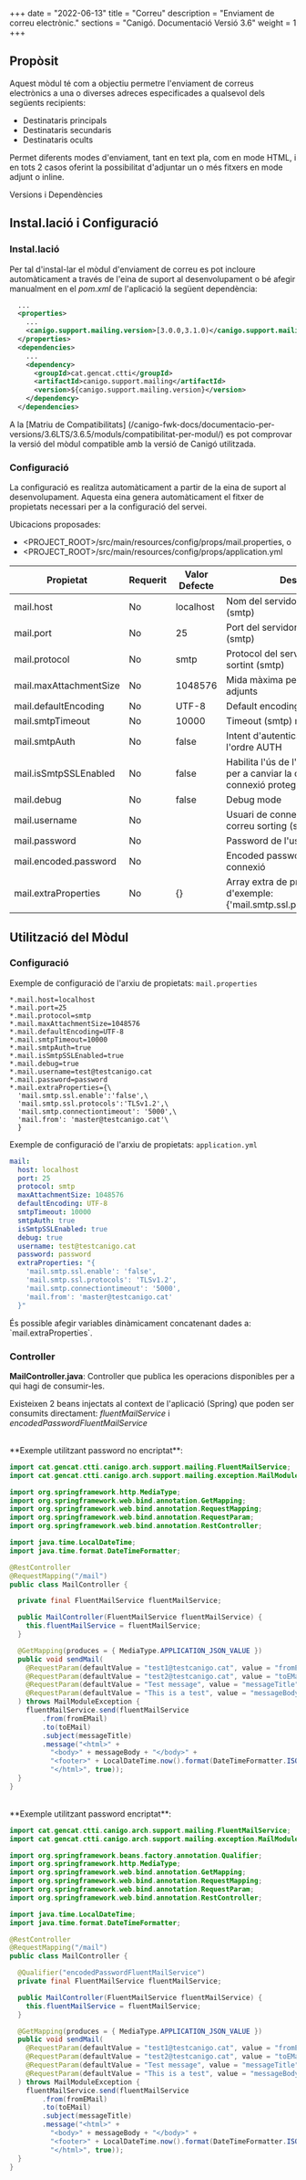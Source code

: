 +++
date        = "2022-06-13"
title       = "Correu"
description = "Enviament de correu electrònic."
sections    = "Canigó. Documentació Versió 3.6"
weight      = 1
+++

## Propòsit

Aquest mòdul té com a objectiu permetre l'enviament de correus electrònics a una o diverses adreces especificades a qualsevol dels següents recipients:

* Destinataris principals
* Destinataris secundaris
* Destinataris ocults

Permet diferents modes d'enviament, tant en text pla, com en mode HTML, i en tots 2 casos oferint la possibilitat d'adjuntar un o més fitxers en mode adjunt o inline. 

Versions i Dependències

## Instal.lació i Configuració

### Instal.lació

Per tal d'instal-lar el mòdul d'enviament de correu es pot incloure automàticament a través de l'eina de suport al desenvolupament o bé afegir manualment en el *pom.xml* de l'aplicació la següent dependència:

```xml
  ...
  <properties>
    ...
    <canigo.support.mailing.version>[3.0.0,3.1.0)</canigo.support.mailing.version>
  </properties>
  <dependencies>
    ...
    <dependency>
      <groupId>cat.gencat.ctti</groupId>
      <artifactId>canigo.support.mailing</artifactId>
      <version>${canigo.support.mailing.version}</version>
    </dependency>
  </dependencies>
```

A la [Matriu de Compatibilitats] (/canigo-fwk-docs/documentacio-per-versions/3.6LTS/3.6.5/moduls/compatibilitat-per-modul/) es pot comprovar la versió del mòdul compatible amb la versió de Canigó utilitzada.

### Configuració

La configuració es realitza automàticament a partir de la eina de suport al desenvolupament. Aquesta eina genera
automàticament el fitxer de propietats necessari per a la configuració del servei.

Ubicacions proposades:
  - <PROJECT_ROOT>/src/main/resources/config/props/mail.properties, o
  - <PROJECT_ROOT>/src/main/resources/config/props/application.yml

|Propietat              |Requerit   | Valor Defecte |Descripció                                     |
|-----------------------|-----------|---------------|-----------------------------------------------|
|mail.host              | No        |localhost      |Nom del servidor de correu sortint (smtp)      |
|mail.port              | No        |25             |Port del servidor de correu sortint (smtp)     |
|mail.protocol          | No        |smtp           |Protocol del servidor de correu sortint (smtp) |
|mail.maxAttachmentSize | No        |1048576        |Mida màxima permesa dels fitxers adjunts       |
|mail.defaultEncoding   | No        |UTF-8          |Default encoding                               |
|mail.smtpTimeout       | No        |10000          |Timeout (smtp) mili segons                     |
|mail.smtpAuth          | No        |false          |Intent d'autenticar l'usuari utilitzant l'ordre AUTH |
|mail.isSmtpSSLEnabled  | No        |false          |Habilita l'ús de l'ordre STARTTLS per a canviar la connexió a una connexió protegida TLS |
|mail.debug             | No        |false          |Debug mode                                     |
|mail.username          | No        |               |Usuari de connexió al servidor de correu sorting (smtp) |
|mail.password          | No        |               |Password de l'usuari de connexió               |
|mail.encoded.password  | No        |               |Encoded password de l'usuari de connexió       |
|mail.extraProperties   | No        |{}             |Array extra de propietats. Valor d'exemple: {'mail.smtp.ssl.protocols':'TLSv1.2'} |

## Utilització del Mòdul

### Configuració

Exemple de configuració de l'arxiu de propietats: `mail.properties`

```properties
*.mail.host=localhost
*.mail.port=25
*.mail.protocol=smtp
*.mail.maxAttachmentSize=1048576
*.mail.defaultEncoding=UTF-8
*.mail.smtpTimeout=10000
*.mail.smtpAuth=true
*.mail.isSmtpSSLEnabled=true
*.mail.debug=true
*.mail.username=test@testcanigo.cat
*.mail.password=password
*.mail.extraProperties={\
  'mail.smtp.ssl.enable':'false',\
  'mail.smtp.ssl.protocols':'TLSv1.2',\
  'mail.smtp.connectiontimeout': '5000',\
  'mail.from': 'master@testcanigo.cat'\
  }
```

Exemple de configuració de l'arxiu de propietats: `application.yml`

```yaml
mail:
  host: localhost
  port: 25
  protocol: smtp
  maxAttachmentSize: 1048576
  defaultEncoding: UTF-8
  smtpTimeout: 10000
  smtpAuth: true
  isSmtpSSLEnabled: true
  debug: true
  username: test@testcanigo.cat
  password: password
  extraProperties: "{
    'mail.smtp.ssl.enable': 'false',
    'mail.smtp.ssl.protocols': 'TLSv1.2',
    'mail.smtp.connectiontimeout': '5000',
    'mail.from': 'master@testcanigo.cat'
  }"
```

<div class="message information">
És possible afegir variables dinàmicament concatenant dades a: `mail.extraProperties`.
</div>

### Controller

**MailController.java**: Controller que publica les operacions disponibles per a qui hagi de consumir-les.

Existeixen 2 beans injectats al context de l'aplicació (Spring) que poden ser consumits directament: *fluentMailService* i *encodedPasswordFluentMailService*

<br>
**Exemple utilitzant password no encriptat**:

```java
import cat.gencat.ctti.canigo.arch.support.mailing.FluentMailService;
import cat.gencat.ctti.canigo.arch.support.mailing.exception.MailModuleException;

import org.springframework.http.MediaType;
import org.springframework.web.bind.annotation.GetMapping;
import org.springframework.web.bind.annotation.RequestMapping;
import org.springframework.web.bind.annotation.RequestParam;
import org.springframework.web.bind.annotation.RestController;

import java.time.LocalDateTime;
import java.time.format.DateTimeFormatter;

@RestController
@RequestMapping("/mail")
public class MailController {

  private final FluentMailService fluentMailService;

  public MailController(FluentMailService fluentMailService) {
    this.fluentMailService = fluentMailService;
  }

  @GetMapping(produces = { MediaType.APPLICATION_JSON_VALUE })
  public void sendMail(
    @RequestParam(defaultValue = "test1@testcanigo.cat", value = "fromEMail") String fromEMail,
    @RequestParam(defaultValue = "test2@testcanigo.cat", value = "toEMail") String toEMail,
    @RequestParam(defaultValue = "Test message", value = "messageTitle") String messageTitle,
    @RequestParam(defaultValue = "This is a test", value = "messageBody") String messageBody
  ) throws MailModuleException {
    fluentMailService.send(fluentMailService
        .from(fromEMail)
        .to(toEMail)
        .subject(messageTitle)
        .message("<html>" +
          "<body>" + messageBody + "</body>" +
          "<footer>" + LocalDateTime.now().format(DateTimeFormatter.ISO_LOCAL_DATE_TIME) + "</footer>" +
          "</html>", true));
  }
}
```

<br>
**Exemple utilitzant password encriptat**:

```java
import cat.gencat.ctti.canigo.arch.support.mailing.FluentMailService;
import cat.gencat.ctti.canigo.arch.support.mailing.exception.MailModuleException;

import org.springframework.beans.factory.annotation.Qualifier;
import org.springframework.http.MediaType;
import org.springframework.web.bind.annotation.GetMapping;
import org.springframework.web.bind.annotation.RequestMapping;
import org.springframework.web.bind.annotation.RequestParam;
import org.springframework.web.bind.annotation.RestController;

import java.time.LocalDateTime;
import java.time.format.DateTimeFormatter;

@RestController
@RequestMapping("/mail")
public class MailController {

  @Qualifier("encodedPasswordFluentMailService")
  private final FluentMailService fluentMailService;

  public MailController(FluentMailService fluentMailService) {
    this.fluentMailService = fluentMailService;
  }

  @GetMapping(produces = { MediaType.APPLICATION_JSON_VALUE })
  public void sendMail(
    @RequestParam(defaultValue = "test1@testcanigo.cat", value = "fromEMail") String fromEMail,
    @RequestParam(defaultValue = "test2@testcanigo.cat", value = "toEMail") String toEMail,
    @RequestParam(defaultValue = "Test message", value = "messageTitle") String messageTitle,
    @RequestParam(defaultValue = "This is a test", value = "messageBody") String messageBody
  ) throws MailModuleException {
    fluentMailService.send(fluentMailService
        .from(fromEMail)
        .to(toEMail)
        .subject(messageTitle)
        .message("<html>" +
          "<body>" + messageBody + "</body>" +
          "<footer>" + LocalDateTime.now().format(DateTimeFormatter.ISO_LOCAL_DATE_TIME) + "</footer>" +
          "</html>", true));
  }
}
```

